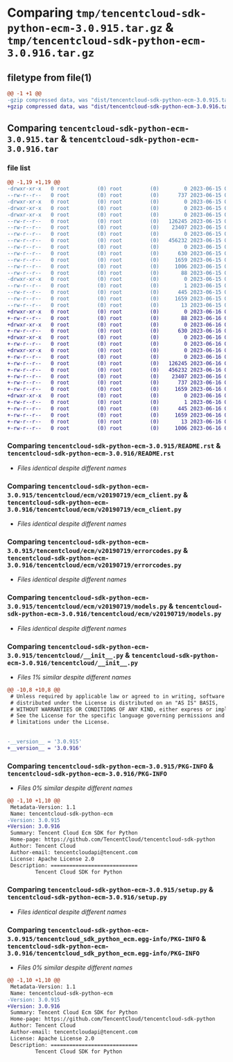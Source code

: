 # Comparing `tmp/tencentcloud-sdk-python-ecm-3.0.915.tar.gz` & `tmp/tencentcloud-sdk-python-ecm-3.0.916.tar.gz`

## filetype from file(1)

```diff
@@ -1 +1 @@
-gzip compressed data, was "dist/tencentcloud-sdk-python-ecm-3.0.915.tar", last modified: Thu Jun 15 00:24:53 2023, max compression
+gzip compressed data, was "dist/tencentcloud-sdk-python-ecm-3.0.916.tar", last modified: Fri Jun 16 00:33:19 2023, max compression
```

## Comparing `tencentcloud-sdk-python-ecm-3.0.915.tar` & `tencentcloud-sdk-python-ecm-3.0.916.tar`

### file list

```diff
@@ -1,19 +1,19 @@
-drwxr-xr-x   0 root         (0) root         (0)        0 2023-06-15 00:24:53.000000 tencentcloud-sdk-python-ecm-3.0.915/
--rw-r--r--   0 root         (0) root         (0)      737 2023-06-15 00:24:53.000000 tencentcloud-sdk-python-ecm-3.0.915/README.rst
-drwxr-xr-x   0 root         (0) root         (0)        0 2023-06-15 00:24:53.000000 tencentcloud-sdk-python-ecm-3.0.915/tencentcloud/
-drwxr-xr-x   0 root         (0) root         (0)        0 2023-06-15 00:24:53.000000 tencentcloud-sdk-python-ecm-3.0.915/tencentcloud/ecm/
-drwxr-xr-x   0 root         (0) root         (0)        0 2023-06-15 00:24:53.000000 tencentcloud-sdk-python-ecm-3.0.915/tencentcloud/ecm/v20190719/
--rw-r--r--   0 root         (0) root         (0)   126245 2023-06-15 00:24:53.000000 tencentcloud-sdk-python-ecm-3.0.915/tencentcloud/ecm/v20190719/ecm_client.py
--rw-r--r--   0 root         (0) root         (0)    23407 2023-06-15 00:24:53.000000 tencentcloud-sdk-python-ecm-3.0.915/tencentcloud/ecm/v20190719/errorcodes.py
--rw-r--r--   0 root         (0) root         (0)        0 2023-06-15 00:24:53.000000 tencentcloud-sdk-python-ecm-3.0.915/tencentcloud/ecm/v20190719/__init__.py
--rw-r--r--   0 root         (0) root         (0)   456232 2023-06-15 00:24:53.000000 tencentcloud-sdk-python-ecm-3.0.915/tencentcloud/ecm/v20190719/models.py
--rw-r--r--   0 root         (0) root         (0)        0 2023-06-15 00:24:53.000000 tencentcloud-sdk-python-ecm-3.0.915/tencentcloud/ecm/__init__.py
--rw-r--r--   0 root         (0) root         (0)      630 2023-06-15 00:24:53.000000 tencentcloud-sdk-python-ecm-3.0.915/tencentcloud/__init__.py
--rw-r--r--   0 root         (0) root         (0)     1659 2023-06-15 00:24:53.000000 tencentcloud-sdk-python-ecm-3.0.915/PKG-INFO
--rw-r--r--   0 root         (0) root         (0)     1006 2023-06-15 00:24:53.000000 tencentcloud-sdk-python-ecm-3.0.915/setup.py
--rw-r--r--   0 root         (0) root         (0)       88 2023-06-15 00:24:53.000000 tencentcloud-sdk-python-ecm-3.0.915/setup.cfg
-drwxr-xr-x   0 root         (0) root         (0)        0 2023-06-15 00:24:53.000000 tencentcloud-sdk-python-ecm-3.0.915/tencentcloud_sdk_python_ecm.egg-info/
--rw-r--r--   0 root         (0) root         (0)        1 2023-06-15 00:24:53.000000 tencentcloud-sdk-python-ecm-3.0.915/tencentcloud_sdk_python_ecm.egg-info/dependency_links.txt
--rw-r--r--   0 root         (0) root         (0)      445 2023-06-15 00:24:53.000000 tencentcloud-sdk-python-ecm-3.0.915/tencentcloud_sdk_python_ecm.egg-info/SOURCES.txt
--rw-r--r--   0 root         (0) root         (0)     1659 2023-06-15 00:24:53.000000 tencentcloud-sdk-python-ecm-3.0.915/tencentcloud_sdk_python_ecm.egg-info/PKG-INFO
--rw-r--r--   0 root         (0) root         (0)       13 2023-06-15 00:24:53.000000 tencentcloud-sdk-python-ecm-3.0.915/tencentcloud_sdk_python_ecm.egg-info/top_level.txt
+drwxr-xr-x   0 root         (0) root         (0)        0 2023-06-16 00:33:19.000000 tencentcloud-sdk-python-ecm-3.0.916/
+-rw-r--r--   0 root         (0) root         (0)       88 2023-06-16 00:33:19.000000 tencentcloud-sdk-python-ecm-3.0.916/setup.cfg
+drwxr-xr-x   0 root         (0) root         (0)        0 2023-06-16 00:33:19.000000 tencentcloud-sdk-python-ecm-3.0.916/tencentcloud/
+-rw-r--r--   0 root         (0) root         (0)      630 2023-06-16 00:33:19.000000 tencentcloud-sdk-python-ecm-3.0.916/tencentcloud/__init__.py
+drwxr-xr-x   0 root         (0) root         (0)        0 2023-06-16 00:33:19.000000 tencentcloud-sdk-python-ecm-3.0.916/tencentcloud/ecm/
+-rw-r--r--   0 root         (0) root         (0)        0 2023-06-16 00:33:19.000000 tencentcloud-sdk-python-ecm-3.0.916/tencentcloud/ecm/__init__.py
+drwxr-xr-x   0 root         (0) root         (0)        0 2023-06-16 00:33:19.000000 tencentcloud-sdk-python-ecm-3.0.916/tencentcloud/ecm/v20190719/
+-rw-r--r--   0 root         (0) root         (0)        0 2023-06-16 00:33:19.000000 tencentcloud-sdk-python-ecm-3.0.916/tencentcloud/ecm/v20190719/__init__.py
+-rw-r--r--   0 root         (0) root         (0)   126245 2023-06-16 00:33:19.000000 tencentcloud-sdk-python-ecm-3.0.916/tencentcloud/ecm/v20190719/ecm_client.py
+-rw-r--r--   0 root         (0) root         (0)   456232 2023-06-16 00:33:19.000000 tencentcloud-sdk-python-ecm-3.0.916/tencentcloud/ecm/v20190719/models.py
+-rw-r--r--   0 root         (0) root         (0)    23407 2023-06-16 00:33:19.000000 tencentcloud-sdk-python-ecm-3.0.916/tencentcloud/ecm/v20190719/errorcodes.py
+-rw-r--r--   0 root         (0) root         (0)      737 2023-06-16 00:33:19.000000 tencentcloud-sdk-python-ecm-3.0.916/README.rst
+-rw-r--r--   0 root         (0) root         (0)     1659 2023-06-16 00:33:19.000000 tencentcloud-sdk-python-ecm-3.0.916/PKG-INFO
+drwxr-xr-x   0 root         (0) root         (0)        0 2023-06-16 00:33:19.000000 tencentcloud-sdk-python-ecm-3.0.916/tencentcloud_sdk_python_ecm.egg-info/
+-rw-r--r--   0 root         (0) root         (0)        1 2023-06-16 00:33:19.000000 tencentcloud-sdk-python-ecm-3.0.916/tencentcloud_sdk_python_ecm.egg-info/dependency_links.txt
+-rw-r--r--   0 root         (0) root         (0)      445 2023-06-16 00:33:19.000000 tencentcloud-sdk-python-ecm-3.0.916/tencentcloud_sdk_python_ecm.egg-info/SOURCES.txt
+-rw-r--r--   0 root         (0) root         (0)     1659 2023-06-16 00:33:19.000000 tencentcloud-sdk-python-ecm-3.0.916/tencentcloud_sdk_python_ecm.egg-info/PKG-INFO
+-rw-r--r--   0 root         (0) root         (0)       13 2023-06-16 00:33:19.000000 tencentcloud-sdk-python-ecm-3.0.916/tencentcloud_sdk_python_ecm.egg-info/top_level.txt
+-rw-r--r--   0 root         (0) root         (0)     1006 2023-06-16 00:33:19.000000 tencentcloud-sdk-python-ecm-3.0.916/setup.py
```

### Comparing `tencentcloud-sdk-python-ecm-3.0.915/README.rst` & `tencentcloud-sdk-python-ecm-3.0.916/README.rst`

 * *Files identical despite different names*

### Comparing `tencentcloud-sdk-python-ecm-3.0.915/tencentcloud/ecm/v20190719/ecm_client.py` & `tencentcloud-sdk-python-ecm-3.0.916/tencentcloud/ecm/v20190719/ecm_client.py`

 * *Files identical despite different names*

### Comparing `tencentcloud-sdk-python-ecm-3.0.915/tencentcloud/ecm/v20190719/errorcodes.py` & `tencentcloud-sdk-python-ecm-3.0.916/tencentcloud/ecm/v20190719/errorcodes.py`

 * *Files identical despite different names*

### Comparing `tencentcloud-sdk-python-ecm-3.0.915/tencentcloud/ecm/v20190719/models.py` & `tencentcloud-sdk-python-ecm-3.0.916/tencentcloud/ecm/v20190719/models.py`

 * *Files identical despite different names*

### Comparing `tencentcloud-sdk-python-ecm-3.0.915/tencentcloud/__init__.py` & `tencentcloud-sdk-python-ecm-3.0.916/tencentcloud/__init__.py`

 * *Files 1% similar despite different names*

```diff
@@ -10,8 +10,8 @@
 # Unless required by applicable law or agreed to in writing, software
 # distributed under the License is distributed on an "AS IS" BASIS,
 # WITHOUT WARRANTIES OR CONDITIONS OF ANY KIND, either express or implied.
 # See the License for the specific language governing permissions and
 # limitations under the License.
 
 
-__version__ = '3.0.915'
+__version__ = '3.0.916'
```

### Comparing `tencentcloud-sdk-python-ecm-3.0.915/PKG-INFO` & `tencentcloud-sdk-python-ecm-3.0.916/PKG-INFO`

 * *Files 0% similar despite different names*

```diff
@@ -1,10 +1,10 @@
 Metadata-Version: 1.1
 Name: tencentcloud-sdk-python-ecm
-Version: 3.0.915
+Version: 3.0.916
 Summary: Tencent Cloud Ecm SDK for Python
 Home-page: https://github.com/TencentCloud/tencentcloud-sdk-python
 Author: Tencent Cloud
 Author-email: tencentcloudapi@tencent.com
 License: Apache License 2.0
 Description: ============================
         Tencent Cloud SDK for Python
```

### Comparing `tencentcloud-sdk-python-ecm-3.0.915/setup.py` & `tencentcloud-sdk-python-ecm-3.0.916/setup.py`

 * *Files identical despite different names*

### Comparing `tencentcloud-sdk-python-ecm-3.0.915/tencentcloud_sdk_python_ecm.egg-info/PKG-INFO` & `tencentcloud-sdk-python-ecm-3.0.916/tencentcloud_sdk_python_ecm.egg-info/PKG-INFO`

 * *Files 0% similar despite different names*

```diff
@@ -1,10 +1,10 @@
 Metadata-Version: 1.1
 Name: tencentcloud-sdk-python-ecm
-Version: 3.0.915
+Version: 3.0.916
 Summary: Tencent Cloud Ecm SDK for Python
 Home-page: https://github.com/TencentCloud/tencentcloud-sdk-python
 Author: Tencent Cloud
 Author-email: tencentcloudapi@tencent.com
 License: Apache License 2.0
 Description: ============================
         Tencent Cloud SDK for Python
```

